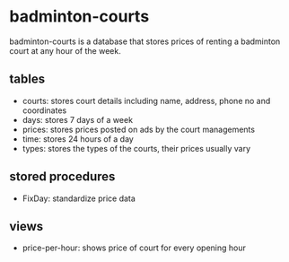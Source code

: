 # badminton-courts
badminton-courts is a database that stores prices of renting a badminton court at any hour of the week.

## tables
* courts: stores court details including name, address, phone no and coordinates
* days: stores 7 days of a week
* prices: stores prices posted on ads by the court managements
* time: stores 24 hours of a day
* types: stores the types of the courts, their prices usually vary

## stored procedures
* FixDay: standardize price data

## views
* price-per-hour: shows price of court for every opening hour 
